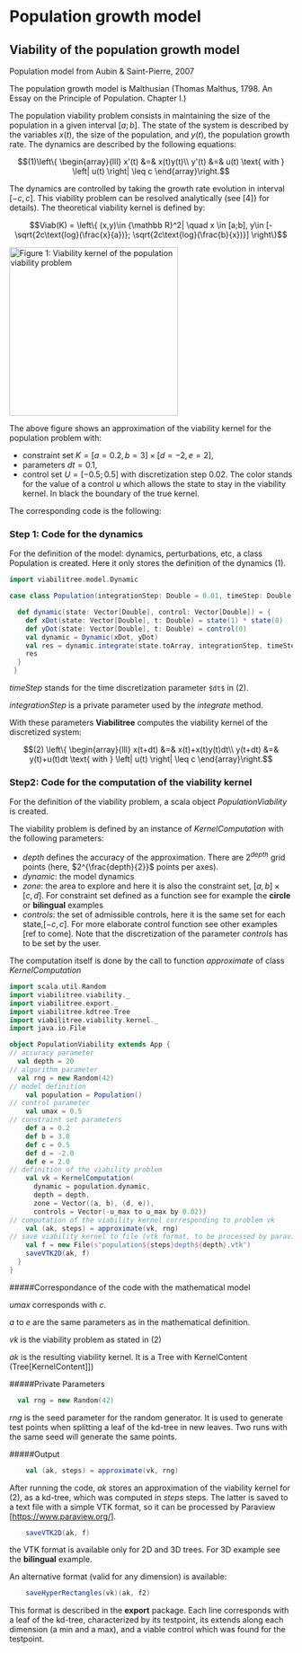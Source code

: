 # Population growth model

## Viability of the population growth model
Population model from Aubin & Saint-Pierre, 2007

The population growth model is Malthusian (Thomas Malthus, 1798. An Essay on the Principle of Population. Chapter I.)

The population viability problem consists in maintaining the size of the population in a given interval $`[a;b]`$. The state of the system is described by the variables $`x(t)`$, the size of the population, and $`y(t)`$, the population growth rate. The dynamics are described by the following equations:
```math
(1)\left\{
\begin{array}{lll}
x'(t) &=& x(t)y(t)\\
y'(t) &=& u(t) \text{  with  }  \left| u(t) \right| \leq c
\end{array}\right.
```
The dynamics are controlled by taking the growth rate evolution in interval $`[-c,c]`$. This viability problem can be resolved analytically (see [4]} for details). The theoretical viability kernel is defined by:
```math
Viab(K) = \left\{ (x,y)\in {\mathbb R}^2| \quad  x \in [a;b], y\in [-\sqrt{2c\text{log}(\frac{x}{a})}; \sqrt{2c\text{log}(\frac{b}{x})}] \right\}
```

<img src="../../../../../../images/populationGitlab.png" width="300" alt="Figure 1: Viability kernel of the population viability problem">

The above figure shows an approximation of the viability kernel for the population problem with:
* constraint set $`K=[a=0.2,b=3]\times[d=-2,e=2]`$, 
* parameters $`dt=0.1`$, 
* control set $`U=[-0.5;0.5]`$ with discretization step 0.02. 
The color stands for the value of a control $`u`$ which allows the state to stay in the viability kernel. In black the boundary of the true kernel.

The corresponding code is the following:

### Step 1: Code for the dynamics
For the definition of the model: dynamics, perturbations, etc, a class Population is created. Here it only stores the definition of the dynamics (1).
```scala
import viabilitree.model.Dynamic

case class Population(integrationStep: Double = 0.01, timeStep: Double = 0.1) {

  def dynamic(state: Vector[Double], control: Vector[Double]) = {
    def xDot(state: Vector[Double], t: Double) = state(1) * state(0)
    def yDot(state: Vector[Double], t: Double) = control(0)
    val dynamic = Dynamic(xDot, yDot)
    val res = dynamic.integrate(state.toArray, integrationStep, timeStep)
    res
  }
 }
```
_timeStep_ stands for the time discretization parameter `$dt$` in (2).

_integrationStep_ is a private parameter used by the _integrate_ method.

With these parameters **Viabilitree** computes the viability kernel of the discretized system:
```math
(2) \left\{
\begin{array}{lll}
x(t+dt) &=& x(t)+x(t)y(t)dt\\
y(t+dt) &=& y(t)+u(t)dt  \text{  with  }  \left| u(t) \right| \leq c
\end{array}\right.
```
### Step2: Code for the computation of the viability kernel
For the definition of the viability problem, a scala object *PopulationViability* is created.

The viability problem is defined by an instance of _KernelComputation_ with the following parameters:

* _depth_  defines the accuracy of the approximation. There are $`2^{depth}`$ grid points (here, $`2^{\frac{depth}{2}}`$ points per axes).
* _dynamic_: the model dynamics
* _zone_: the area to explore and here it is also the constraint set, $`[a,b]\times[c,d]`$. For constraint set defined as a function see for example the **circle** or **bilingual** examples
* _controls_: the set of admissible controls, here it is the same set for each state,$`[-c,c]`$. For more elaborate control function see other examples [ref to come]. Note that the discretization of the parameter *controls* has to be set by the user. 

The computation itself is done by the call to function  _approximate_  of class _KernelComputation_

```scala
import scala.util.Random
import viabilitree.viability._
import viabilitree.export._
import viabilitree.kdtree.Tree
import viabilitree.viability.kernel._
import java.io.File

object PopulationViability extends App {
// accuracy parameter
  val depth = 20
// algorithm parameter  
  val rng = new Random(42)
// model definition  
    val population = Population()
// control parameter  
    val umax = 0.5
// constraint set parameters 
    def a = 0.2
    def b = 3.0
    def c = 0.5
    def d = -2.0
    def e = 2.0
// definition of the viability problem
    val vk = KernelComputation(
      dynamic = population.dynamic,
      depth = depth,
      zone = Vector((a, b), (d, e)),
      controls = Vector(-u_max to u_max by 0.02))
// computation of the viability kernel corresponding to problem vk
    val (ak, steps) = approximate(vk, rng)
// save viability kernel to file (vtk format, to be processed by paraview)
    val f = new File(s"population${steps}depth${depth}.vtk")
    saveVTK2D(ak, f)
  }
}
```
#####Correspondance of the code with the mathematical model

_umax_ corresponds with $`c`$.

_a_ to _e_ are the same parameters as in the mathematical definition.

_vk_ is the viability problem as stated in (2)

_ak_ is the resulting viability kernel. It is a Tree with KernelContent (Tree[KernelContent]])

#####Private Parameters
```scala
  val rng = new Random(42)
```
*rng* is the seed parameter for the random generator. It is used to generate test points when splitting a leaf of the kd-tree in new leaves. Two runs with the same seed will generate the same points.

#####Output
```scala
    val (ak, steps) = approximate(vk, rng)
```    
After running the code, *ak* stores an approximation of the viability kernel for (2), as a kd-tree, which was computed in *steps* steps. The latter is saved to a text file with a simple VTK format, so it can be processed by Paraview [https://www.paraview.org/].
```scala
    saveVTK2D(ak, f)
```    
the VTK format is available only for 2D and 3D trees. For 3D example see the **bilingual** example.

An alternative format (valid for any dimension) is available:
```scala
    saveHyperRectangles(vk)(ak, f2)
``` 
This format is described in the **export** package. Each line corresponds with a leaf of the kd-tree, characterized by its testpoint, its extends along each dimension (a min and a max), and a viable control which was found for the testpoint.


